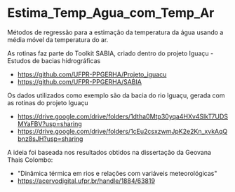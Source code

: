 # Estima_Temp_Agua_com_Temp_Ar
Métodos de regressão para a estimação da temperatura da água usando a média móvel da temperatura do ar.

As rotinas faz parte do Toolkit SABIA, criado dentro do projeto Iguaçu - Estudos de bacias hidrográficas
- https://github.com/UFPR-PPGERHA/Projeto_iguacu
- https://github.com/UFPR-PPGERHA/SABIA

Os dados utilizados como exemplo são da bacia do rio Iguaçu, gerada com as rotinas do projeto Iguaçu
- https://drive.google.com/drive/folders/1dtha0Mtp30yqa4HXv4SlkT7UDSMYaFBV?usp=sharing
- https://drive.google.com/drive/folders/1cEu2csxzwmJpK2e2Kn_xvkAqQbnz8sJH?usp=sharing
 
A ideia foi baseada nos resultados obtidos na dissertação da Geovana Thais Colombo: 
 - "Dinâmica térmica em rios e relações com variáveis meteorológicas" 
 - https://acervodigital.ufpr.br/handle/1884/63819
